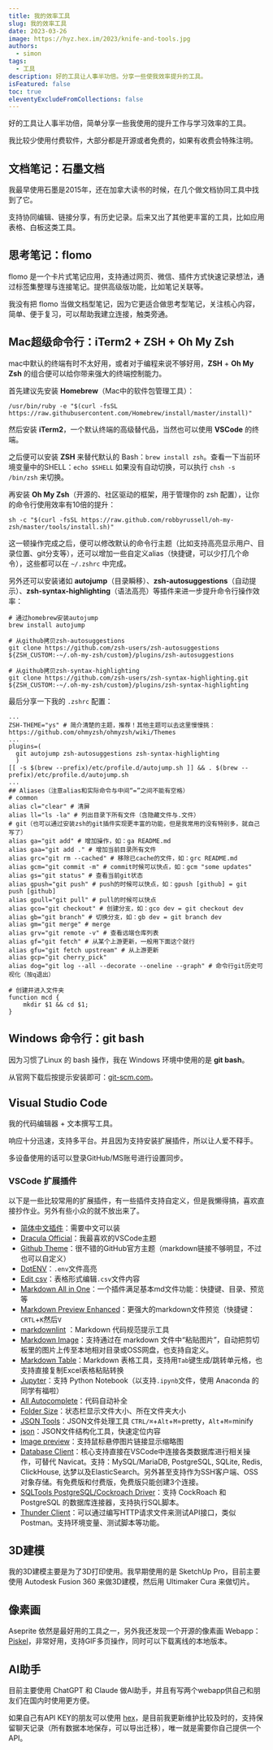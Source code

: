 ```yaml
---
title: 我的效率工具
slug: 我的效率工具
date: 2023-03-26
image: https://hyz.hex.im/2023/knife-and-tools.jpg
authors:
  - simon
tags:
  - 工具
description: 好的工具让人事半功倍。分享一些使我效率提升的工具。
isFeatured: false
toc: true
eleventyExcludeFromCollections: false
---
```

好的工具让人事半功倍，简单分享一些我使用的提升工作与学习效率的工具。

我比较少使用付费软件，大部分都是开源或者免费的，如果有收费会特殊注明。

## 文档笔记：石墨文档

我最早使用石墨是2015年，还在加拿大读书的时候，在几个做文档协同工具中找到了它。

支持协同编辑、链接分享，有历史记录。后来又出了其他更丰富的工具，比如应用表格、白板这类工具。

## 思考笔记：flomo

flomo 是一个卡片式笔记应用，支持通过网页、微信、插件方式快速记录想法，通过标签集整理与连接笔记。提供高级版功能，比如笔记关联等。

我没有把 flomo 当做文档型笔记，因为它更适合做思考型笔记，关注核心内容，简单、便于复习，可以帮助我建立连接，触类旁通。

## Mac超级命令行：iTerm2 + ZSH + Oh My Zsh

mac中默认的终端有时不太好用，或者对于编程来说不够好用，**ZSH** + **Oh My Zsh** 的组合便可以给你带来强大的终端控制能力。

首先建议先安装 **Homebrew**（Mac中的软件包管理工具）：

```shell
/usr/bin/ruby -e "$(curl -fsSL https://raw.githubusercontent.com/Homebrew/install/master/install)"
```

然后安装 **iTerm2**，一个默认终端的高级替代品，当然也可以使用 **VSCode** 的终端。

之后便可以安装 **ZSH** 来替代默认的 Bash：`brew install zsh`。查看一下当前环境变量中的SHELL：`echo $SHELL` 如果没有自动切换，可以执行 `chsh -s /bin/zsh` 来切换。

再安装 **Oh My Zsh**（开源的、社区驱动的框架，用于管理你的 zsh 配置），让你的命令行使用效率有10倍的提升：

```shell
sh -c "$(curl -fsSL https://raw.github.com/robbyrussell/oh-my-zsh/master/tools/install.sh)"
```

这一顿操作完成之后，便可以修改默认的命令行主题（比如支持高亮显示用户、目录位置、git分支等），还可以增加一些自定义alias（快捷键，可以少打几个命令），这些都可以在 `~/.zshrc` 中完成。

另外还可以安装诸如 **autojump**（目录瞬移）、**zsh-autosuggestions**（自动提示）、**zsh-syntax-highlighting**（语法高亮）等插件来进一步提升命令行操作效率：

```shell
# 通过homebrew安装autojump
brew install autojump

# 从github拷贝zsh-autosuggestions
git clone https://github.com/zsh-users/zsh-autosuggestions ${ZSH_CUSTOM:-~/.oh-my-zsh/custom}/plugins/zsh-autosuggestions

# 从github拷贝zsh-syntax-highlighting
git clone https://github.com/zsh-users/zsh-syntax-highlighting.git ${ZSH_CUSTOM:-~/.oh-my-zsh/custom}/plugins/zsh-syntax-highlighting

```

最后分享一下我的 `.zshrc` 配置：

```shell
...
ZSH-THEME="ys" # 简介清楚的主题，推荐！其他主题可以去这里慢慢挑：https://github.com/ohmyzsh/ohmyzsh/wiki/Themes
...
plugins=(
  git autojump zsh-autosuggestions zsh-syntax-highlighting
  )
[[ -s $(brew --prefix)/etc/profile.d/autojump.sh ]] && . $(brew --prefix)/etc/profile.d/autojump.sh
...
## Aliases（注意alias和实际命令与中间“=”之间不能有空格）
# common
alias cl="clear" # 清屏
alias ll="ls -la" # 列出目录下所有文件（含隐藏文件与.文件）
# git（也可以通过安装zsh的git插件实现更丰富的功能，但是我常用的没有特别多，就自己写了）
alias ga="git add" # 增加操作，如：ga README.md
alias gaa="git add ." # 增加当前目录所有文件
alias grc="git rm --cached" # 移除已cache的文件，如：grc README.md
alias gcm="git commit -m" # commit时候可以快点，如：gcm "some updates"
alias gs="git status" # 查看当前git状态
alias gpush="git push" # push的时候可以快点，如：gpush [github] = git push [github]
alias gpull="git pull" # pull的时候可以快点
alias gco="git checkout" # 创建分支，如：gco dev = git checkout dev
alias gb="git branch" # 切换分支，如：gb dev = git branch dev
alias gm="git merge" # merge
alias grv="git remote -v" # 查看远端仓库列表
alias gf="git fetch" # 从某个上游更新，一般用下面这个就行
alias gfu="git fetch upstream" # 从上游更新
alias gcp="git cherry_pick"
alias dog="git log --all --decorate --oneline --graph" # 命令行git历史可视化（按q退出）

# 创建并进入文件夹
function mcd {
    mkdir $1 && cd $1;
}
```

## Windows 命令行：git bash


因为习惯了Linux 的 bash 操作，我在 Windows 环境中使用的是 **git bash**。

从官网下载后按提示安装即可：[git-scm.com](https://git-scm.com/downloads)。

## Visual Studio Code

我的代码编辑器 + 文本撰写工具。

响应十分迅速，支持多平台。并且因为支持安装扩展插件，所以让人爱不释手。

多设备使用的话可以登录GitHub/MS账号进行设置同步。

### VSCode 扩展插件

以下是一些比较常用的扩展插件，有一些插件支持自定义，但是我懒得搞，喜欢直接抄作业。另外有些小众的就不放出来了。

* [简体中文插件][简体中文插件]：需要中文可以装
* [Dracula Official][Dracula Official]：我最喜欢的VSCode主题
* [Github Theme][Github Theme]：很不错的GitHub官方主题（markdown链接不够明显，不过也可以自定义）
* [DotENV][DotENV]：`.env`文件高亮
* [Edit csv][Edit csv]：表格形式编辑`.csv`文件内容
* [Markdown All in One][Markdown All in One]：一个插件满足基本md文件功能：快捷键、目录、预览等
* [Markdown Preview Enhanced][Markdown Preview Enhanced]：更强大的markdown文件预览（快捷键：`CRTL`+`K`然后`V`
* [markdownlint][markdownlint] ：Markdown 代码规范提示工具
* [Markdown Image][Markdown Image]：支持通过在 markdown 文件中“粘贴图片”，自动把剪切板里的图片上传至本地相对目录或OSS网盘，也支持自定义。
* [Markdown Table][Markdown Table]：Markdown 表格工具，支持用`Tab`键生成/跳转单元格，也支持直接复制Excel表格粘贴转换
* [Jupyter][Jupyter]：支持 Python Notebook（以支持`.ipynb`文件，使用 Anaconda 的同学有福啦）
* [All Autocomplete][All Autocomplete]：代码自动补全
* [Folder Size][Folder Size]：状态栏显示文件大小、所在文件夹大小
* [JSON Tools][JSON Tools]：JSON文件处理工具 `CTRL/⌘`+`Alt`+`M`=pretty，`Alt`+`M`=minify
* [json][json]：JSON文件结构化工具，快速定位内容
* [Image preview][Image preview]：支持鼠标悬停图片链接显示缩略图
* [Database Client][Database Client]：核心支持直接在VSCode中连接各类数据库进行相关操作，可替代 Navicat。支持：MySQL/MariaDB, PostgreSQL, SQLite, Redis, ClickHouse, 达梦以及ElasticSearch。另外甚至支持作为SSH客户端、OSS对象存储。有免费版和付费版，免费版只能创建3个连接。
* [SQLTools PostgreSQL/Cockroach Driver][SQLTools PostgreSQL/Cockroach Driver]：支持 CockRoach 和 PostgreSQL 的数据库连接器，支持执行SQL脚本。
* [Thunder Client][Thunder Client]：可以通过编写HTTP请求文件来测试API接口，类似Postman。支持环境变量、测试脚本等功能。

[简体中文插件]:https://marketplace.visualstudio.com/items?itemName=MS-CEINTL.vscode-language-pack-zh-hans
[Dracula Official]:https://marketplace.visualstudio.com/items?itemName=dracula-theme.theme-dracula
[Github Theme]:https://marketplace.visualstudio.com/items?itemName=GitHub.github-vscode-theme
[DotENV]:https://marketplace.visualstudio.com/items?itemName=mikestead.dotenv
[Edit csv]:https://marketplace.visualstudio.com/items?itemName=janisdd.vscode-edit-csv
[Markdown All in One]:https://marketplace.visualstudio.com/items?itemName=yzhang.markdown-all-in-one
[Markdown Preview Enhanced]:https://marketplace.visualstudio.com/items?itemName=shd101wyy.markdown-preview-enhanced
[markdownlint]:https://marketplace.visualstudio.com/items?itemName=DavidAnson.vscode-markdownlint
[Markdown Image]:https://marketplace.visualstudio.com/items?itemName=hancel.markdown-image
[Markdown Table]:https://marketplace.visualstudio.com/items?itemName=TakumiI.markdowntable
[Jupyter]:https://marketplace.visualstudio.com/items?itemName=ms-toolsai.jupyter
[All Autocomplete]:https://marketplace.visualstudio.com/items?itemName=Atishay-Jain.All-Autocomplete
[Folder Size]:https://marketplace.visualstudio.com/items?itemName=xiaoluoboding.vscode-folder-size
[JSON Tools]:https://marketplace.visualstudio.com/items?itemName=eriklynd.json-tools
[json]:https://marketplace.visualstudio.com/items?itemName=ZainChen.json
[Image preview]:https://marketplace.visualstudio.com/items?itemName=kisstkondoros.vscode-gutter-preview
[Database Client]:https://marketplace.visualstudio.com/items?itemName=cweijan.vscode-mysql-client2
[SQLTools PostgreSQL/Cockroach Driver]:https://marketplace.visualstudio.com/items?itemName=mtxr.sqltools-driver-pg
[Thunder Client]:https://marketplace.visualstudio.com/items?itemName=rangav.vscode-thunder-client

## 3D建模

我的3D建模主要是为了3D打印使用。我早期使用的是 SketchUp Pro，目前主要使用 Autodesk Fusion 360 来做3D建模，然后用 Ultimaker Cura 来做切片。

## 像素画

Aseprite 依然是最好用的工具之一，另外我还发现一个开源的像素画 Webapp：[Piskel](https://www.piskelapp.com/)，非常好用，支持GIF多页操作，同时可以下载离线的本地版本。

## AI助手

目前主要使用 ChatGPT 和 Claude 做AI助手，并且有写两个webapp供自己和朋友们在国内时使用更方便。

如果自己有API KEY的朋友可以使用 [hex](https://hex.im)，是目前我更新维护比较及时的，支持保留聊天记录（所有数据本地保存，可以导出迁移），唯一就是需要你自己提供一个API。